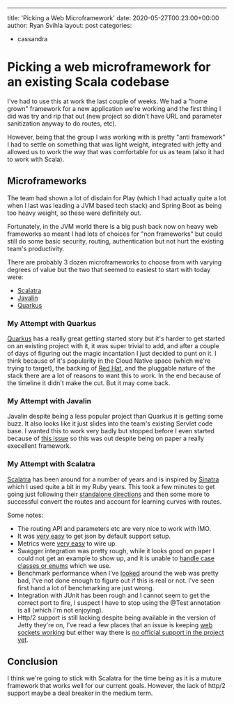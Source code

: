 ---
title: 'Picking a Web Microframework'
date: 2020-05-27T00:23:00+00:00
author: Ryan Svihla
layout: post
categories:
  - cassandra

# Picking a web microframework for an existing Scala codebase

I've had to use this at work the last couple of weeks. We had a "home grown" framework for a new application 
we're working and the first thing I did was try and rip that out (new project so didn't have URL and parameter sanitization
anyway to do routes, etc).

However, being that the group I was working with is pretty "anti framework" I had to settle on something that was light weight, integrated
with jetty and allowed us to work the way that was comfortable for us as team (also it had to work with Scala).

## Microframeworks

The team had shown a lot of disdain for Play (which I had actually quite a lot when I last was leading a JVM based tech stack) and Spring Boot as being too heavy weight, so these
were definitely out.

Fortunately, in the JVM world there is a big push back now on heavy web frameworks so meant I had lots of choices for "non frameworks" but could
still do some basic security, routing, authentication but not hurt the existing team's productivity. 

There are probably 3 dozen microframeworks to choose from with varying degrees of value but the two that seemed to easiest to start with today were:

* [Scalatra](https://scalatra.org)
* [Javalin](https://javalin.io)
* [Quarkus](https://quarkus.io)

### My Attempt with Quarkus

[Quarkus](https://quarkus.io/) has a really great getting started story but it's harder to get started on an existing project with it, it was super trivial to add, and after a couple of days of figuring out the magic incantation I just decided to punt on it.
I think because of it's popularity in the Cloud Native space (which we're trying to target), the backing of [Red Hat](https://developers.redhat.com/blog/2019/03/07/quarkus-next-generation-kubernetes-native-java-framework/), and the pluggable nature of the stack there are a lot of reasons to want this to work. 
In the end because of the timeline it didn't make the cut. But it may come back.

### My Attempt with Javalin

Javalin despite being a less popular project than Quarkus it is getting some buzz. It also looks like it just slides into the team's existing Servlet code base. I wanted this to work very badly but stopped before 
I even started because of [this issue](https://github.com/tipsy/javalin/issues/931) so this was out despite being on paper a really execellent framework.

### My Attempt with Scalatra

[Scalatra](https://scalatra.org/) has been around for a number of years and is inspired by [Sinatra](http://sinatrarb.com/) which I used quite a bit in my Ruby years. 
This took a few minutes to get going just following their [standalone directions](https://scalatra.org/guides/2.7/deployment/standalone.html) and then some more to successful convert the routes
and account for learning curves with routes.

Some notes:

* The routing API and parameters etc are very nice to work with IMO.
* It was [very easy](https://scalatra.org/guides/2.7/formats/json.html) to get json by default support setup.
* Metrics were [very easy](https://scalatra.org/guides/2.7/monitoring/metrics.html) to wire up.
* Swagger integration was pretty rough, while it looks good on paper I could not get an example to show up, and it is unable to [handle case classes or enums](https://github.com/scalatra/scalatra/issues/343) which we use.
* Benchmark performance when I've [looked](https://johnykov.github.io/bootzooka-akka-http-vs-scalatra.html) around the web was pretty bad, I've not done enough to figure out if this is real or not. I've seen first hand a lot of benchmarking are just wrong.
* Integration with JUnit has been rough and I cannot seem to get the correct port to fire, I suspect I have to stop using the @Test annotation is all (which I'm not enjoying).
* Http/2 support is still lacking despite being available in the version of Jetty they're on, I've read a few places that an issue is keeping [web sockets working](https://github.com/eclipse/jetty.project/issues/1364) but either way there is [no official support in the project yet](https://github.com/scalatra/scalatra/issues/757).

## Conclusion

I think we're going to stick with Scalatra for the time being as it is a muture framework that works well for our current goals. However, the lack of http/2 support maybe a deal breaker in the medium term.
